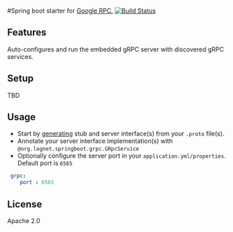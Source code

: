#Spring boot starter for [Google RPC.](http://www.grpc.io/)
[![Build Status](https://travis-ci.org/LogNet/grpc-spring-boot-starter.svg?branch=master)](https://travis-ci.org/LogNet/grpc-spring-boot-starter)
## Features

Auto-configures and run the embedded gRPC server with discovered gRPC services. 

## Setup
TBD
<!---
```gradle
dependencies {
    compile 'org.lognet:grpc-spring-boot-starter:0.0.1'
}
```
-->
## Usage
* Start by [generating](https://github.com/google/protobuf-gradle-plugin) stub and server interface(s) from your `.proto` file(s).
* Annotate your server interface implementation(s) with `@org.lognet.springboot.grpc.GRpcService`
* Optionally configure the server port in your `application.yml/properties`. Default port is `6565`

```yaml
 grpc:
    port : 6565
```
 

## License
Apache 2.0
